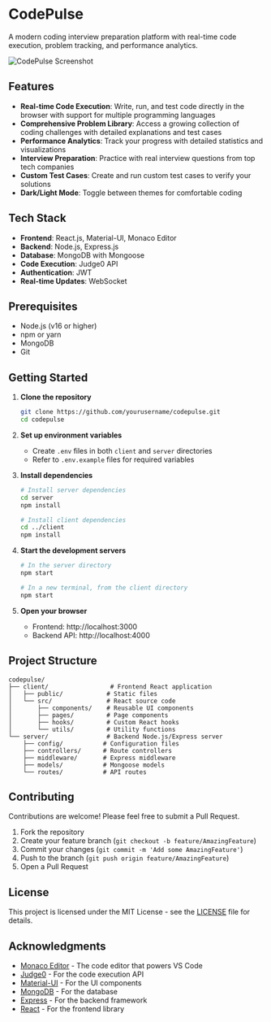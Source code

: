 # CodePulse

A modern coding interview preparation platform with real-time code execution, problem tracking, and performance analytics.

![CodePulse Screenshot](https://via.placeholder.com/1200x600/1e293b/ffffff?text=CodePulse+Screenshot)

## Features

- **Real-time Code Execution**: Write, run, and test code directly in the browser with support for multiple programming languages
- **Comprehensive Problem Library**: Access a growing collection of coding challenges with detailed explanations and test cases
- **Performance Analytics**: Track your progress with detailed statistics and visualizations
- **Interview Preparation**: Practice with real interview questions from top tech companies
- **Custom Test Cases**: Create and run custom test cases to verify your solutions
- **Dark/Light Mode**: Toggle between themes for comfortable coding

## Tech Stack

- **Frontend**: React.js, Material-UI, Monaco Editor
- **Backend**: Node.js, Express.js
- **Database**: MongoDB with Mongoose
- **Code Execution**: Judge0 API
- **Authentication**: JWT
- **Real-time Updates**: WebSocket

## Prerequisites

- Node.js (v16 or higher)
- npm or yarn
- MongoDB
- Git

## Getting Started

1. **Clone the repository**
   ```bash
   git clone https://github.com/yourusername/codepulse.git
   cd codepulse
   ```

2. **Set up environment variables**
   - Create `.env` files in both `client` and `server` directories
   - Refer to `.env.example` files for required variables

3. **Install dependencies**
   ```bash
   # Install server dependencies
   cd server
   npm install
   
   # Install client dependencies
   cd ../client
   npm install
   ```

4. **Start the development servers**
   ```bash
   # In the server directory
   npm start
   
   # In a new terminal, from the client directory
   npm start
   ```

5. **Open your browser**
   - Frontend: http://localhost:3000
   - Backend API: http://localhost:4000

## Project Structure

```
codepulse/
├── client/                 # Frontend React application
│   ├── public/            # Static files
│   └── src/               # React source code
│       ├── components/    # Reusable UI components
│       ├── pages/         # Page components
│       ├── hooks/         # Custom React hooks
│       └── utils/         # Utility functions
└── server/                # Backend Node.js/Express server
    ├── config/           # Configuration files
    ├── controllers/      # Route controllers
    ├── middleware/       # Express middleware
    ├── models/           # Mongoose models
    └── routes/           # API routes
```

## Contributing

Contributions are welcome! Please feel free to submit a Pull Request.

1. Fork the repository
2. Create your feature branch (`git checkout -b feature/AmazingFeature`)
3. Commit your changes (`git commit -m 'Add some AmazingFeature'`)
4. Push to the branch (`git push origin feature/AmazingFeature`)
5. Open a Pull Request

## License

This project is licensed under the MIT License - see the [LICENSE](LICENSE) file for details.

## Acknowledgments

- [Monaco Editor](https://microsoft.github.io/monaco-editor/) - The code editor that powers VS Code
- [Judge0](https://judge0.com/) - For the code execution API
- [Material-UI](https://material-ui.com/) - For the UI components
- [MongoDB](https://www.mongodb.com/) - For the database
- [Express](https://expressjs.com/) - For the backend framework
- [React](https://reactjs.org/) - For the frontend library
